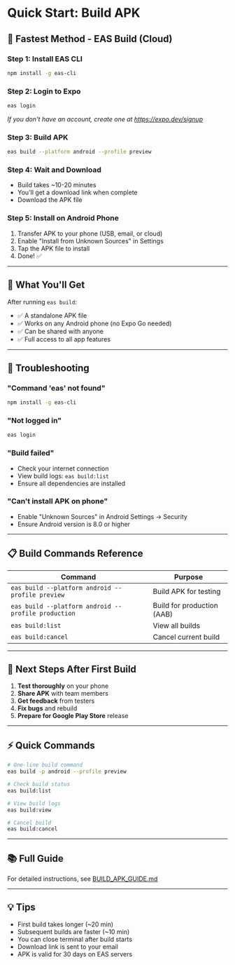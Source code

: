 # Quick Start: Build APK

## 🚀 Fastest Method - EAS Build (Cloud)

### Step 1: Install EAS CLI
```bash
npm install -g eas-cli
```

### Step 2: Login to Expo
```bash
eas login
```
*If you don't have an account, create one at https://expo.dev/signup*

### Step 3: Build APK
```bash
eas build --platform android --profile preview
```

### Step 4: Wait and Download
- Build takes ~10-20 minutes
- You'll get a download link when complete
- Download the APK file

### Step 5: Install on Android Phone
1. Transfer APK to your phone (USB, email, or cloud)
2. Enable "Install from Unknown Sources" in Settings
3. Tap the APK file to install
4. Done! ✅

---

## 📱 What You'll Get

After running `eas build`:
- ✅ A standalone APK file
- ✅ Works on any Android phone (no Expo Go needed)
- ✅ Can be shared with anyone
- ✅ Full access to all app features

---

## 🔧 Troubleshooting

### "Command 'eas' not found"
```bash
npm install -g eas-cli
```

### "Not logged in"
```bash
eas login
```

### "Build failed"
- Check your internet connection
- View build logs: `eas build:list`
- Ensure all dependencies are installed

### "Can't install APK on phone"
- Enable "Unknown Sources" in Android Settings → Security
- Ensure Android version is 8.0 or higher

---

## 📋 Build Commands Reference

| Command | Purpose |
|---------|---------|
| `eas build --platform android --profile preview` | Build APK for testing |
| `eas build --platform android --profile production` | Build for production (AAB) |
| `eas build:list` | View all builds |
| `eas build:cancel` | Cancel current build |

---

## 🎯 Next Steps After First Build

1. **Test thoroughly** on your phone
2. **Share APK** with team members
3. **Get feedback** from testers
4. **Fix bugs** and rebuild
5. **Prepare for Google Play Store** release

---

## ⚡ Quick Commands

```bash
# One-line build command
eas build -p android --profile preview

# Check build status
eas build:list

# View build logs
eas build:view

# Cancel build
eas build:cancel
```

---

## 📚 Full Guide

For detailed instructions, see [BUILD_APK_GUIDE.md](./BUILD_APK_GUIDE.md)

---

## 💡 Tips

- First build takes longer (~20 min)
- Subsequent builds are faster (~10 min)
- You can close terminal after build starts
- Download link is sent to your email
- APK is valid for 30 days on EAS servers
